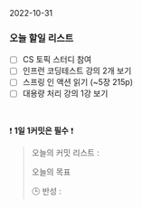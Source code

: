 2022-10-31
### 오늘 할일 리스트

- [ ] CS 토픽 스터디 참여
- [ ] 인프런 코딩테스트 강의 2개 보기
- [ ] 스프링 인 액션 읽기 (~5장 215p)
- [ ] 대용량 처리 강의 1강 보기

<br/>

❗ **1일 1커밋은 필수** ❗
> 오늘의 커밋 리스트 :
>
> 오늘의 목표
>
> 🕒 반성 :
>
>

<br/>